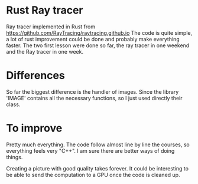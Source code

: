 # Rust Ray tracer

Ray tracer implemented in Rust from https://github.com/RayTracing/raytracing.github.io
The code is quite simple, a lot of rust improvement could be done and probably make everything faster.
The two first lesson were done so far, the ray tracer in one weekend and the Ray tracer in one week.

# Differences

So far the biggest difference is the handler of images. Since the library 'IMAGE' contains all the necessary functions, so I just used directly their class.

# To improve

Pretty much everything. The code follow almost line by line the courses, so everything feels very "C++". I am sure there are better ways of doing things.

Creating a picture with good quality takes forever. It could be interesting to be able to send the computation to a GPU once the code is cleaned up.
